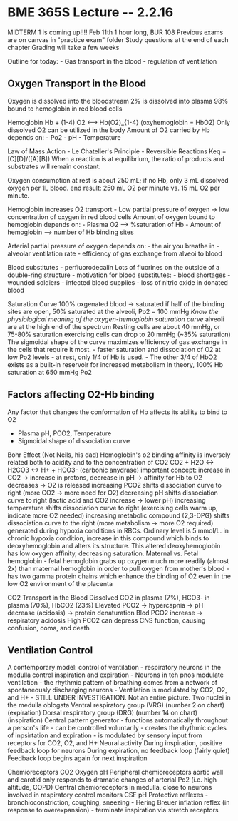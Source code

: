 BME 365S Lecture -- 2.2.16
==
MIDTERM 1 is coming up!!!! Feb 11th
	1 hour long, BUR 108
	Previous exams are on canvas in "practice exam" folder
	Study questions at the end of each chapter
	Grading will take a few weeks 

Outline for today:
	- Gas transport in the blood
	- regulation of ventilation

Oxygen Transport in the Blood
-
Oxygen is dissolved into the bloodstream
	2% is dissolved into plasma
	98% bound to hemoglobin in red blood cells

Hemoglobin 
	Hb + (1-4) O2 <--> Hb(O2)_{1-4} (oxyhemoglobin = HbO2)
	Only dissolved O2 can be utilized in the body
	Amount of O2 carried by Hb depends on:
		- Po2
		- pH
		- Temperature

Law of Mass Action
	- Le Chatelier's Principle
	- Reversible Reactions
		Keq = [C][D]/([A][B])
	When a reaction is at equilibrium, the ratio of products and substrates will remain constant.

Oxygen consumption at rest is about 250 mL; if no Hb, only 3 mL dissolved oxygen per 1L blood.
	end result: 250 mL O2 per minute vs. 15 mL O2 per minute. 

Hemoglobin increases O2 transport
	- Low partial pressure of oxygen -> low concentration of oxygen in red blood cells
Amount of oxygen bound to hemoglobin depends on:
	- Plasma O2 --> %saturation of Hb
	- Amount of hemoglobin --> number of Hb binding sites

Arterial partial pressure of oxygen depends on:
	- the air you breathe in 
	- alveolar ventilation rate
	- efficiency of gas exchange from alveoi to blood

Blood substitutes
	- perfluorodecalin
		Lots of fluorines on the outside of a double-ring structure
	- motivation for blood substitutes:
		- blood shortages
		- wounded soldiers
		- infected blood supplies
		- loss of nitric oxide in donated blood

Saturation Curve
	100% oxgenated blood -> saturated
	if half of the binding sites are open, 50% saturated
	at the alveoli, Po2 = 100 mmHg
	*Know the physiological meaning of the oxygen-hemoglobin saturation curve*
	alveoli are at the high end of the spectrum
	Resting cells are about 40 mmHg, or 75-80% saturation
	exercising cells can drop to 20 mmHg (~35% saturation)
	The sigmoidal shape of the curve maximizes efficiency of gas exchange in the cells that require it most.
		- faster saturation and dissociation of O2 at low Po2 levels
	- at rest, only 1/4 of Hb is used.
	- The other 3/4 of HbO2 exists as a built-in reservoir for increased metabolism
	In theory, 100% Hb saturation at 650 mmHg Po2
	
Factors affecting O2-Hb binding
-
Any factor that changes the conformation of Hb affects its ability to bind to O2
 - Plasma pH, PCO2, Temperature
 - Sigmoidal shape of dissociation curve

Bohr Effect (Not Neils, his dad)
	Hemoglobin's o2 binding affinity is inversely related both to acidity and to the concentration of CO2
	CO2 + H2O <-> H2CO3 <-> H+ + HCO3- 		(carbonic anydrase)
		important concept: increase in CO2 -> increase in protons, decrease in pH -> affinity for Hb to O2 decreases -> O2 is released
	increasing PCO2 shifts dissociation curve to right (more CO2 -> more need for O2)
	decreasing pH shifts dissociation curve to right (lactic acid and CO2 increase -> lower pH)
	increasing temperature shifts dissociation curve to right (exercising cells warm up, indicate more O2 needed)
	increasing metabolic compound (2,3-DPG) shifts dissociation curve to the right (more metabolism -> more O2 required)
		generated during hypoxia conditions in RBCs. Ordinary level is 5 mmol/L.
		in chronic hypoxia condition, increase in this compound which binds to deoxyhemoglobin and alters its structure.
			This altered deoxyhemoglobin has low oxygen affinity, decreasing saturation.
	Maternal vs. Fetal hemoglobin
		- fetal hemoglobin grabs up oxygen much more readily (almost 2x) than maternal hemoglobin in order to pull oxygen from mother's blood
			- has two gamma protein chains which enhance the binding of O2 even in the low O2 environment of the placenta

CO2 Transport in the Blood
Dissolved CO2 in plasma (7%), HCO3- in plasma (70%), HbCO2 (23%)
Elevated PCO2 -> hypercapnia -> pH decrease (acidosis) -> protein denaturation
	Blod PCO2 increase -> respiratory acidosis
	High PCO2 can depress CNS function, causing confusion, coma, and death

Ventilation Control
-
A contemporary model: control of ventilation
	- respiratory neurons in the medulla control inspiration and expiration
	- Neurons in teh pnos modulate ventilation
	- the rhythmic pattern of breathing comes from a network of spontaneously discharging neurons
	- Ventilation is modulated by CO2, O2, and H+
	- STILL UNDER INVESTIGATION. Not an entire picture.
Two nuclei in the medulla oblogata
	Ventral respiratory group (VRG) (number 2 on chart) (expiration)
	Dorsal respiratory group (DRG) (number 14 on chart) (inspiration)
Central pattern generator
	- functions automatically throughout a person's life
	- can be controlled voluntarily
	- creates the rhythmic cycles of inpsirtation and expiration
	- is modulated by sensory input from receptors for CO2, O2, and H+
Neural activity
	During inspiration, positive feedback loop for neurons
	During expiration, no feedback loop (fairly quiet)
	Feedback loop begins again for next inspiration

Chemioreceptors
	CO2
	Oxygen
	pH
	Peripheral chemioreceptors
		aortic wall and carotid
		only responds to dramatic changes of arterial Po2 (i.e. high altitude, COPD)
	Central chemioreceptors
		in medulla, close to neurons involved in respiratory control
		monitors CSF pH
Protective reflexes
	- bronchioconstriction, coughing, sneezing
	- Hering Breuer inflation reflex (in response to overexpansion)
		- terminate inspiration via stretch receptors
